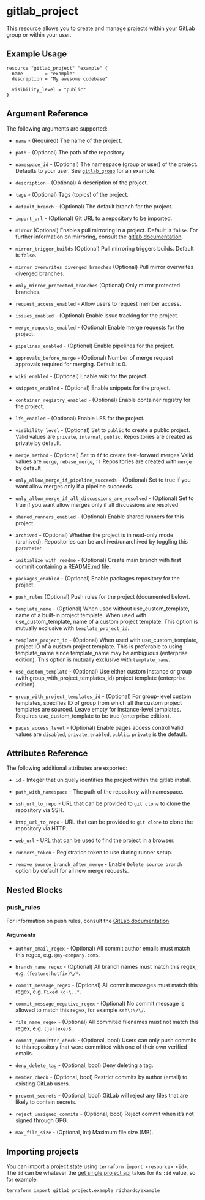 # gitlab\_project

This resource allows you to create and manage projects within your
GitLab group or within your user.


## Example Usage

```hcl
resource "gitlab_project" "example" {
  name        = "example"
  description = "My awesome codebase"

  visibility_level = "public"
}
```

## Argument Reference

The following arguments are supported:

* `name` - (Required) The name of the project.

* `path` - (Optional) The path of the repository.

* `namespace_id` - (Optional) The namespace (group or user) of the project. Defaults to your user.
  See [`gitlab_group`](group.html) for an example.

* `description` - (Optional) A description of the project.

* `tags` - (Optional) Tags (topics) of the project.

* `default_branch` - (Optional) The default branch for the project.

* `import_url` - (Optional) Git URL to a repository to be imported.

* `mirror` (Optional) Enables pull mirroring in a project. Default is `false`. For further information on mirroring,
consult the [gitlab documentation](https://docs.gitlab.com/ee/user/project/repository/repository_mirroring.html#repository-mirroring).

* `mirror_trigger_builds` (Optional) Pull mirroring triggers builds. Default is `false`.

* `mirror_overwrites_diverged_branches` (Optional) Pull mirror overwrites diverged branches.

* `only_mirror_protected_branches` (Optional) Only mirror protected branches.

* `request_access_enabled` - Allow users to request member access.

* `issues_enabled` - (Optional) Enable issue tracking for the project.

* `merge_requests_enabled` - (Optional) Enable merge requests for the project.

* `pipelines_enabled` - (Optional) Enable pipelines for the project.

* `approvals_before_merge` - (Optional) Number of merge request approvals required for merging. Default is 0.

* `wiki_enabled` - (Optional) Enable wiki for the project.

* `snippets_enabled` - (Optional) Enable snippets for the project.

* `container_registry_enabled` - (Optional) Enable container registry for the project.

* `lfs_enabled` - (Optional) Enable LFS for the project.

* `visibility_level` - (Optional) Set to `public` to create a public project.
  Valid values are `private`, `internal`, `public`.
  Repositories are created as private by default.

* `merge_method` - (Optional) Set to `ff` to create fast-forward merges
  Valid values are `merge`, `rebase_merge`, `ff`
  Repositories are created with `merge` by default

* `only_allow_merge_if_pipeline_succeeds` - (Optional) Set to true if you want allow merges only if a pipeline succeeds.

* `only_allow_merge_if_all_discussions_are_resolved` - (Optional) Set to true if you want allow merges only if all discussions are resolved.

* `shared_runners_enabled` - (Optional) Enable shared runners for this project.

* `archived` - (Optional) Whether the project is in read-only mode (archived). Repositories can be archived/unarchived by toggling this parameter.

* `initialize_with_readme` - (Optional) Create main branch with first commit containing a README.md file.

* `packages_enabled` - (Optional) Enable packages repository for the project.

* `push_rules` (Optional) Push rules for the project (documented below).

* `template_name` - (Optional) When used without use_custom_template, name of a built-in project template. When used with use_custom_template, name of a custom project template. This option is mutually exclusive with `template_project_id`.

* `template_project_id` - (Optional)  When used with use_custom_template, project ID of a custom project template. This is preferable to using template_name since template_name may be ambiguous (enterprise edition). This option is mutually exclusive with `template_name`.

* `use_custom_template` - (Optional) Use either custom instance or group (with group_with_project_templates_id) project template (enterprise edition).

* `group_with_project_templates_id` - (Optional) For group-level custom templates, specifies ID of group from which all the custom project templates are sourced. Leave empty for instance-level templates. Requires use_custom_template to be true (enterprise edition).

* `pages_access_level` - (Optional) Enable pages access control
  Valid values are `disabled`, `private`, `enabled`, `public`.
  `private` is the default.

## Attributes Reference

The following additional attributes are exported:

* `id` - Integer that uniquely identifies the project within the gitlab install.

* `path_with_namespace` - The path of the repository with namespace.

* `ssh_url_to_repo` - URL that can be provided to `git clone` to clone the
  repository via SSH.

* `http_url_to_repo` - URL that can be provided to `git clone` to clone the
  repository via HTTP.

* `web_url` - URL that can be used to find the project in a browser.

* `runners_token` - Registration token to use during runner setup.

* `remove_source_branch_after_merge` - Enable `Delete source branch` option by default for all new merge requests.

## Nested Blocks

### push_rules

For information on push rules, consult the [GitLab documentation](https://docs.gitlab.com/ce/push_rules/push_rules.html#push-rules).

#### Arguments

* `author_email_regex` - (Optional) All commit author emails must match this regex, e.g. `@my-company.com$`.

* `branch_name_regex` - (Optional) All branch names must match this regex, e.g. `(feature|hotfix)\/*`.

* `commit_message_regex` - (Optional) All commit messages must match this regex, e.g. `Fixed \d+\..*`.

* `commit_message_negative_regex` - (Optional) No commit message is allowed to match this regex, for example `ssh\:\/\/`.

* `file_name_regex` - (Optional) All commited filenames must not match this regex, e.g. `(jar|exe)$`.

* `commit_committer_check` - (Optional, bool) Users can only push commits to this repository that were committed with one of their own verified emails.

* `deny_delete_tag` - (Optional, bool) Deny deleting a tag.

* `member_check` - (Optional, bool) Restrict commits by author (email) to existing GitLab users.

* `prevent_secrets` - (Optional, bool) GitLab will reject any files that are likely to contain secrets.

* `reject_unsigned_commits` - (Optional, bool) Reject commit when it’s not signed through GPG.

* `max_file_size` - (Optional, int) Maximum file size (MB).

## Importing projects

You can import a project state using `terraform import <resource> <id>`.  The
`id` can be whatever the [get single project api][get_single_project] takes for
its `:id` value, so for example:

    terraform import gitlab_project.example richardc/example

[get_single_project]: https://docs.gitlab.com/ee/api/projects.html#get-single-project
[group_members_permissions]: https://docs.gitlab.com/ce/user/permissions.html#group-members-permissions
